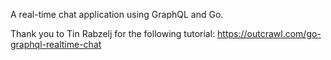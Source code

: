 A real-time chat application using GraphQL and Go.

Thank you to Tin Rabzelj for the following tutorial: https://outcrawl.com/go-graphql-realtime-chat
